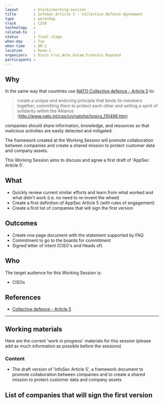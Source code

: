 ```yaml
---
layout       : blocks/working-session
title        : InfoSec Article 5 - Collective Defence Agreement
type         : workshop
track        : CISO
technology   :
related-to   :
status       : final stage
when-day     : Tue
when-time    : AM-1
location     : Room-1
organizers   : Dinis Cruz,Ante Gulam,Francois Raynaud
participants :
---
```


## Why

In the same way that countries use [NATO Collective defence - Article 5](http://www.nato.int/cps/cn/natohq/topics_110496.htm)
 to:

 > create a unique and enduring principle that binds its members together, committing
 > them to protect each other and setting a spirit of solidarity within the Alliance
 (http://www.nato.int/cps/cn/natohq/topics_110496.htm)

companies should share information, knowledge, and resources so that malicious activities are easily detected and mitigated.

The framework created at the Working Session will promote collaboration between companies and create a shared mission to
protect customer data and company assets.

This Working Session aims to discuss and agree a first draft of 'AppSec Article 5'.

## What

 - Quickly review current similar efforts and learn from what worked and what didn't work (i.e. no need to re-invent the wheel)
 - Create a first definition of AppSec Article 5 (with rules of engagement)
 - Create a first list of companies that will sign the first version
 
## Outcomes

- Create one page document with the statement supported by FAQ 
- Commitment to go to the boards for commitment
- Signed letter of intent (CISO's and Heads of)

## Who

The target audience for this Working Session is:

 - CISOs

## References

 - [Collective defence - Article 5](http://www.nato.int/cps/cn/natohq/topics_110496.htm)


--- 

## Working materials

Here are the current 'work in progress' materials for this session (please add as much information as possible before the sessions)

### Content

 - The draft version of 'InfoSec Article 5', a framework document to promote collaboration between companies and to create a shared mission to protect customer data and company assets

## List of companies that will sign the first version
